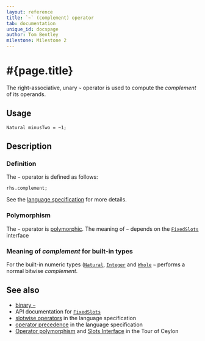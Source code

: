 ```yaml
---
layout: reference
title: `~` (complement) operator
tab: documentation
unique_id: docspage
author: Tom Bentley
milestone: Milestone 2
---
```


# #{page.title}

The right-associative, unary `~` operator is used to compute the 
*complement* of its operands.

## Usage 

    Natural minusTwo = ~1;

## Description

### Definition

The `~` operator is defined as follows:

    rhs.complement;

See the [language specification](#{site.urls.spec}#slotwise) for 
more details.

### Polymorphism

The `~` operator is [polymorphic](/documentation/reference/operator/operator-polymorphism). 
The meaning of `~` depends on the 
[`FixedSlots`](#{site.urls.apidoc}/ceylon/language/interface_FixedSlots.html) interface 

### Meaning of *complement* for built-in types

For the built-in numeric types ([`Natural`](#{site.urls.apidoc}/ceylon/language/class_Natural.html), 
[`Integer`](#{site.urls.apidoc}/ceylon/language/class_Integer.html) and
[`Whole`](#{site.urls.apidoc}/ceylon/language/class_Whole.html) 
`~` performs a normal bitwise *complement*. 

## See also

* [binary `~`](../complement-in)
* API documentation for [`FixedSlots`](#{site.urls.apidoc}/ceylon/language/interface_FixedSlots.html)
* [slotwise operators](#{site.urls.spec}#slotwise) in the 
  language specification
* [operator precedence](#{site.urls.spec}#operatorprecedence) in the 
  language specification
* [Operator polymorphism](/documentation/tour/language-module/#operator_polymorphism) 
  and 
  [Slots Interface](/documentation/tour/language-module/#the_slots_interface) 
  in the Tour of Ceylon

